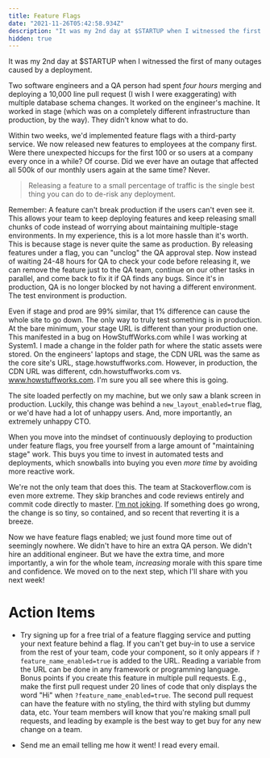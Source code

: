 ```yaml
---
title: Feature Flags
date: "2021-11-26T05:42:58.934Z"
description: "It was my 2nd day at $STARTUP when I witnessed the first of many outages caused by a deployment."
hidden: true
---
```


It was my 2nd day at $STARTUP when I witnessed the first of many outages caused by a deployment.

Two software engineers and a QA person had spent _four hours_ merging and deploying a 10,000 line pull request (I wish I were exaggerating) with multiple database schema changes. It worked on the engineer's machine. It worked in stage (which was on a completely different infrastructure than production, by the way). They didn't know what to do.

Within two weeks, we'd implemented feature flags with a third-party service. We now released new features to employees at the company first. Were there unexpected hiccups for the first 100 or so users at a company every once in a while? Of course. Did we ever have an outage that affected all 500k of our monthly users again at the same time? Never.

> Releasing a feature to a small percentage of traffic is the single best thing you can do to de-risk any deployment.

Remember: A feature can't break production if the users can't even see it. This allows your team to keep deploying features and keep releasing small chunks of code instead of worrying about maintaining multiple-stage environments. In my experience, this is a lot more hassle than it's worth. This is because stage is never quite the same as production. By releasing features under a flag, you can "unclog" the QA approval step. Now instead of waiting 24-48 hours for QA to check your code before releasing it, we can remove the feature just to the QA team, continue on our other tasks in parallel, and come back to fix it if QA finds any bugs. Since it's in production, QA is no longer blocked by not having a different environment. The test environment is production.

Even if stage and prod are 99% similar, that 1% difference can cause the whole site to go down. The only way to truly test something is in production. At the bare minimum, your stage URL is different than your production one. This manifested in a bug on HowStuffWorks.com while I was working at System1. I made a change in the folder path for where the static assets were stored. On the engineers' laptops and stage, the CDN URL was the same as the core site's URL, stage.howstuffworks.com. However, in production, the CDN URL was different, cdn.howstuffworks.com vs. www.howstuffworks.com. I'm sure you all see where this is going.

The site loaded perfectly on my machine, but we only saw a blank screen in production. Luckily, this change was behind a `new_layout_enabled=true` flag, or we'd have had a lot of unhappy users. And, more importantly, an extremely unhappy CTO.

When you move into the mindset of continuously deploying to production under feature flags, you free yourself from a large amount of "maintaining stage" work. This buys you time to invest in automated tests and deployments, which snowballs into buying you even _more time_ by avoiding more reactive work.

We're not the only team that does this. The team at Stackoverflow.com is even more extreme.
They skip branches and code reviews entirely and commit code directly to master. [I'm not joking](https://nickcraver.com/blog/2016/05/03/stack-overflow-how-we-do-deployment-2016-edition/#branches). If something does go wrong, the change is so tiny, so contained, and so recent that reverting it is a breeze.

Now we have feature flags enabled; we just found more time out of seemingly nowhere. We didn't have to hire an extra QA person. We didn't hire an additional engineer. But we have the extra time, and more importantly, a win for the whole team, _increasing_ morale with this spare time and confidence. We moved on to the next step, which I'll share with you next week!

# Action Items

- Try signing up for a free trial of a feature flagging service and putting your next feature behind a flag. If you can't get buy-in to use a service from the rest of your team, code your component, so it only appears if `?feature_name_enabled=true` is added to the URL. Reading a variable from the URL can be done in any framework or programming language. Bonus points if you create this feature in multiple pull requests. E.g., make the first pull request under 20 lines of code that only displays the word "Hi" when `?feature_name_enabled=true`. The second pull request can have the feature with no styling, the third with styling but dummy data, etc. Your team members will know that you're making small pull requests, and leading by example is the best way to get buy for any new change on a team.

- Send me an email telling me how it went! I read every email.
